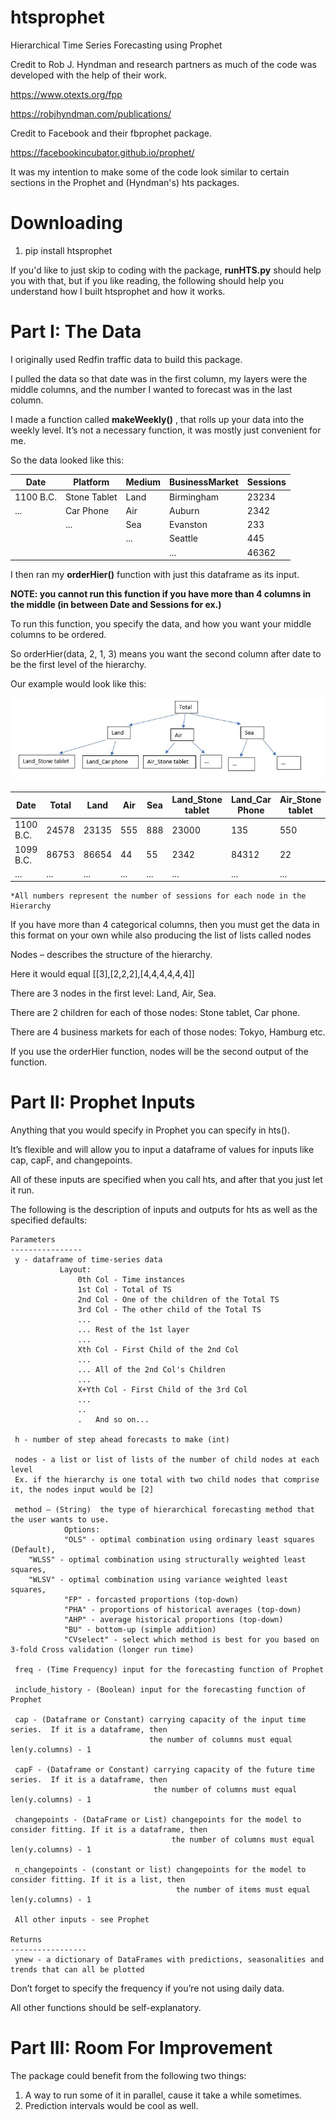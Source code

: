 # htsprophet
Hierarchical Time Series Forecasting using Prophet

Credit to Rob J. Hyndman and research partners as much of the code was developed with the help of their work.

https://www.otexts.org/fpp

https://robjhyndman.com/publications/

Credit to Facebook and their fbprophet package.

https://facebookincubator.github.io/prophet/

It was my intention to make some of the code look similar to certain sections in the Prophet and (Hyndman's) hts packages.

# Downloading

1. pip install htsprophet

If you'd like to just skip to coding with the package, **runHTS.py** should help you with that, but if you like reading, the following should help you understand how I built htsprophet and how it works.

# Part I: The Data

I originally used Redfin traffic data to build this package.

I pulled the data so that date was in the first column, my layers were the middle columns, and the number I wanted to forecast was in the last column.

I made a function called **makeWeekly()** , that rolls up your data into the weekly level.  It’s not a necessary function, it was mostly just convenient for me.

So the data looked like this:

|   Date   |   Platform   |   Medium   |   BusinessMarket   |   Sessions   |
|----------|--------------|------------|--------------------|--------------|
| 1100 B.C.| Stone Tablet |    Land    |     Birmingham     |	  23234    |
|   ...    |   Car Phone  |     Air    |       Auburn       |	  2342	   |
|          |      ...     |     Sea    |      Evanston      |	   233     |
|          |              |     ...    |       Seattle      |	   445     |
|          |              |            |	 ...	    |	  46362    |

I then ran my **orderHier()** function with just this dataframe as its input.  

**NOTE: you cannot run this function if you have more than 4 columns in the middle (in between Date and Sessions for ex.)**

To run this function, you specify the data, and how you want your middle columns to be ordered.  

So orderHier(data, 2, 1, 3) means you want the second column after date to be the first level of the hierarchy.

Our example would look like this:



![Alt text](exHierarchy.JPG?raw=true)




|   Date   |   Total   |   Land   |   Air   |   Sea   |   Land_Stone tablet   |   Land_Car Phone   |   Air_Stone tablet   |
|----------|-----------|----------|---------|---------|-----------------------|--------------------|----------------------|
| 1100 B.C.|   24578   |   23135  |  555    |  888    |		23000	      |		135        |		550	  |
| 1099 B.C.|   86753   |   86654  |  44     |	55    |		2342	      |	       84312       |		22	  |
|    ...   |    ...    |   ...    |   ...   |  ...    |		... 	      |         ...        |		...	  |

	*All numbers represent the number of sessions for each node in the Hierarchy


If you have more than 4 categorical columns, then you must get the data in this format on your own while also producing the list of lists called nodes


Nodes – describes the structure of the hierarchy.

Here it would equal [[3],[2,2,2],[4,4,4,4,4,4]]

There are 3 nodes in the first level: Land, Air, Sea.

There are 2 children for each of those nodes: Stone tablet, Car phone.

There are 4 business markets for each of those nodes: Tokyo, Hamburg etc.

If you use the orderHier function, nodes will be the second output of the function.

# Part II: Prophet Inputs

Anything that you would specify in Prophet you can specify in hts(). 

It’s flexible and will allow you to input a dataframe of values for inputs like cap, capF, and changepoints.

All of these inputs are specified when you call hts, and after that you just let it run.

The following is the description of inputs and outputs for hts as well as the specified defaults:

    Parameters
    ----------------
     y - dataframe of time-series data
               Layout:
                   0th Col - Time instances
                   1st Col - Total of TS
                   2nd Col - One of the children of the Total TS
                   3rd Col - The other child of the Total TS
                   ...
                   ... Rest of the 1st layer
                   ...
                   Xth Col - First Child of the 2nd Col
                   ...
                   ... All of the 2nd Col's Children
                   ...
                   X+Yth Col - First Child of the 3rd Col
                   ...
                   ..
                   .   And so on...
    
     h - number of step ahead forecasts to make (int)
    
     nodes - a list or list of lists of the number of child nodes at each level
     Ex. if the hierarchy is one total with two child nodes that comprise it, the nodes input would be [2]
     
     method – (String)  the type of hierarchical forecasting method that the user wants to use. 
                Options:
                "OLS" - optimal combination using ordinary least squares (Default), 
		"WLSS" - optimal combination using structurally weighted least squares, 
		"WLSV" - optimal combination using variance weighted least squares, 
                "FP" - forcasted proportions (top-down)
                "PHA" - proportions of historical averages (top-down)
                "AHP" - average historical proportions (top-down)
                "BU" - bottom-up (simple addition)
                "CVselect" - select which method is best for you based on 3-fold Cross validation (longer run time)
     
     freq - (Time Frequency) input for the forecasting function of Prophet 
     
     include_history - (Boolean) input for the forecasting function of Prophet
                
     cap - (Dataframe or Constant) carrying capacity of the input time series.  If it is a dataframe, then
                                   the number of columns must equal len(y.columns) - 1
                                   
     capF - (Dataframe or Constant) carrying capacity of the future time series.  If it is a dataframe, then
                                    the number of columns must equal len(y.columns) - 1
     
     changepoints - (DataFrame or List) changepoints for the model to consider fitting. If it is a dataframe, then
                                        the number of columns must equal len(y.columns) - 1
     
     n_changepoints - (constant or list) changepoints for the model to consider fitting. If it is a list, then
                                         the number of items must equal len(y.columns) - 1
                                         
     All other inputs - see Prophet
     
    Returns
    -----------------
     ynew - a dictionary of DataFrames with predictions, seasonalities and trends that can all be plotted
     

Don’t forget to specify the frequency if you’re not using daily data.

All other functions should be self-explanatory.

# Part III: Room For Improvement

The package could benefit from the following two things:
1. A way to run some of it in parallel, cause it take a while sometimes.
2. Prediction intervals would be cool as well.
